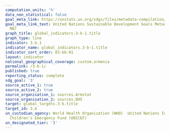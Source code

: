 ```yaml
---
computation_units: '%'
data_non_statistical: false
goal_meta_link: https://unstats.un.org/sdgs/files/metadata-compilation/Metadata-Goal-3.pdf
goal_meta_link_text: United Nations Sustainable Development Goals Metadata (PDF 4.0
  MB)
graph_title: global_indicators.3-b-1.title
graph_type: line
indicator: 3.b.1
indicator_name: global_indicators.3-b-1.title
indicator_sort_order: 03-bb-01
layout: indicator
national_geographical_coverage: custom.armenia
permalink: /3-b-1/
published: true
reporting_status: complete
sdg_goal: '3'
source_active_1: true
source_active_2: true
source_organisation_1: sources.Armstat
source_organisation_2: sources.DHS
target: global_targets.3-b.title
target_id: 3.b
un_custodian_agency: World Health Organization (WHO)  United Nations International
  Children's Emergency Fund (UNICEF)
un_designated_tier: '3'
---
```

